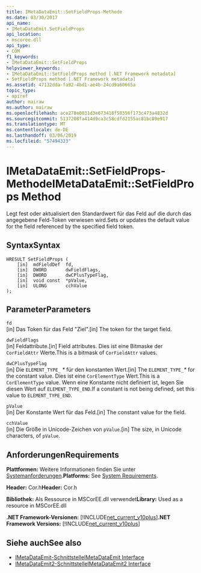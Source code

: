 ```yaml
---
title: IMetaDataEmit::SetFieldProps-Methode
ms.date: 03/30/2017
api_name:
- IMetaDataEmit.SetFieldProps
api_location:
- mscoree.dll
api_type:
- COM
f1_keywords:
- IMetaDataEmit::SetFieldProps
helpviewer_keywords:
- IMetaDataEmit::SetFieldProps method [.NET Framework metadata]
- SetFieldProps method [.NET Framework metadata]
ms.assetid: 47132dda-fa92-4bd1-ae4b-24cd9a60665a
topic_type:
- apiref
author: mairaw
ms.author: mairaw
ms.openlocfilehash: ace278e0031d3e673418f50356f173c473a4832d
ms.sourcegitcommit: 5137208fa414d9ca3c58cdfd2155ac81bc89e917
ms.translationtype: MT
ms.contentlocale: de-DE
ms.lasthandoff: 03/06/2019
ms.locfileid: "57494323"
---
```

# <a name="imetadataemitsetfieldprops-method"></a><span data-ttu-id="5663e-102">IMetaDataEmit::SetFieldProps-Methode</span><span class="sxs-lookup"><span data-stu-id="5663e-102">IMetaDataEmit::SetFieldProps Method</span></span>
<span data-ttu-id="5663e-103">Legt fest oder aktualisiert den Standardwert für das Feld auf die durch das angegebene Feld-Token verwiesen wird.</span><span class="sxs-lookup"><span data-stu-id="5663e-103">Sets or updates the default value for the field referenced by the specified field token.</span></span>  
  
## <a name="syntax"></a><span data-ttu-id="5663e-104">Syntax</span><span class="sxs-lookup"><span data-stu-id="5663e-104">Syntax</span></span>  
  
```  
HRESULT SetFieldProps (  
    [in]  mdFieldDef  fd,   
    [in]  DWORD       dwFieldFlags,   
    [in]  DWORD       dwCPlusTypeFlag,   
    [in]  void const  *pValue,   
    [in]  ULONG       cchValue   
);  
```  
  
## <a name="parameters"></a><span data-ttu-id="5663e-105">Parameter</span><span class="sxs-lookup"><span data-stu-id="5663e-105">Parameters</span></span>  
 `fd`  
 <span data-ttu-id="5663e-106">[in] Das Token für das Feld "Ziel".</span><span class="sxs-lookup"><span data-stu-id="5663e-106">[in] The token for the target field.</span></span>  
  
 `dwFieldFlags`  
 <span data-ttu-id="5663e-107">[in] Feldattribute.</span><span class="sxs-lookup"><span data-stu-id="5663e-107">[in] Field attributes.</span></span> <span data-ttu-id="5663e-108">Dies ist eine Bitmaske der `CorFieldAttr` Werte.</span><span class="sxs-lookup"><span data-stu-id="5663e-108">This is a bitmask of `CorFieldAttr` values.</span></span>  
  
 `dwCPlusTypeFlag`  
 <span data-ttu-id="5663e-109">[in] Die `ELEMENT_TYPE_` *\** für den konstanten Wert.</span><span class="sxs-lookup"><span data-stu-id="5663e-109">[in] The `ELEMENT_TYPE_`*\** for the constant value.</span></span> <span data-ttu-id="5663e-110">Dies ist eine `CorElementType` Wert.</span><span class="sxs-lookup"><span data-stu-id="5663e-110">This is a `CorElementType` value.</span></span> <span data-ttu-id="5663e-111">Wenn eine Konstante nicht definiert ist, legen Sie diesen Wert auf `ELEMENT_TYPE_END`.</span><span class="sxs-lookup"><span data-stu-id="5663e-111">If a constant is not being defined, set this value to `ELEMENT_TYPE_END`.</span></span>  
  
 `pValue`  
 <span data-ttu-id="5663e-112">[in] Der Konstante Wert für das Feld.</span><span class="sxs-lookup"><span data-stu-id="5663e-112">[in] The constant value for the field.</span></span>  
  
 `cchValue`  
 <span data-ttu-id="5663e-113">[in] Die Größe in Unicode-Zeichen von `pValue`.</span><span class="sxs-lookup"><span data-stu-id="5663e-113">[in] The size, in Unicode characters, of `pValue`.</span></span>  
  
## <a name="requirements"></a><span data-ttu-id="5663e-114">Anforderungen</span><span class="sxs-lookup"><span data-stu-id="5663e-114">Requirements</span></span>  
 <span data-ttu-id="5663e-115">**Plattformen:** Weitere Informationen finden Sie unter [Systemanforderungen](../../../../docs/framework/get-started/system-requirements.md).</span><span class="sxs-lookup"><span data-stu-id="5663e-115">**Platforms:** See [System Requirements](../../../../docs/framework/get-started/system-requirements.md).</span></span>  
  
 <span data-ttu-id="5663e-116">**Header:** Cor.h</span><span class="sxs-lookup"><span data-stu-id="5663e-116">**Header:** Cor.h</span></span>  
  
 <span data-ttu-id="5663e-117">**Bibliothek:** Als Ressource in MSCorEE.dll verwendet</span><span class="sxs-lookup"><span data-stu-id="5663e-117">**Library:** Used as a resource in MSCorEE.dll</span></span>  
  
 <span data-ttu-id="5663e-118">**.NET Framework-Versionen:** [!INCLUDE[net_current_v10plus](../../../../includes/net-current-v10plus-md.md)]</span><span class="sxs-lookup"><span data-stu-id="5663e-118">**.NET Framework Versions:** [!INCLUDE[net_current_v10plus](../../../../includes/net-current-v10plus-md.md)]</span></span>  
  
## <a name="see-also"></a><span data-ttu-id="5663e-119">Siehe auch</span><span class="sxs-lookup"><span data-stu-id="5663e-119">See also</span></span>
- [<span data-ttu-id="5663e-120">IMetaDataEmit-Schnittstelle</span><span class="sxs-lookup"><span data-stu-id="5663e-120">IMetaDataEmit Interface</span></span>](../../../../docs/framework/unmanaged-api/metadata/imetadataemit-interface.md)
- [<span data-ttu-id="5663e-121">IMetaDataEmit2-Schnittstelle</span><span class="sxs-lookup"><span data-stu-id="5663e-121">IMetaDataEmit2 Interface</span></span>](../../../../docs/framework/unmanaged-api/metadata/imetadataemit2-interface.md)
